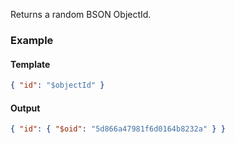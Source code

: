Returns a random BSON ObjectId.

### Example

#### Template
```json
{ "id": "$objectId" }
```
#### Output
```json
{ "id": { "$oid": "5d866a47981f6d0164b8232a" } }
```